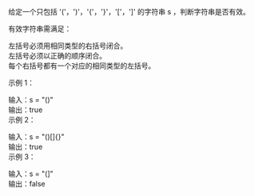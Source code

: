 给定一个只包括 '('，')'，'{'，'}'，'['，']' 的字符串 s ，判断字符串是否有效。

有效字符串需满足：

左括号必须用相同类型的右括号闭合。  
左括号必须以正确的顺序闭合。  
每个右括号都有一个对应的相同类型的左括号。

示例 1：

输入：s = "()"  
输出：true  
示例 2：

输入：s = "()[]{}"  
输出：true  
示例 3：

输入：s = "(]"  
输出：false  